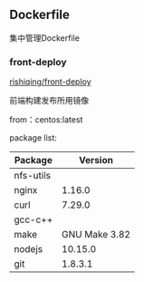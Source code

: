 ## Dockerfile

集中管理Dockerfile

### front-deploy

[rishiqing/front-deploy](https://cloud.docker.com/u/rishiqing/repository/docker/rishiqing/front-deploy)

前端构建发布所用镜像

from：centos:latest

package list:

| Package   | Version       |
| --------- | ------------- |
| nfs-utils |               |
| nginx     | 1.16.0        |
| curl      | 7.29.0        |
| gcc-c++   |               |
| make      | GNU Make 3.82 |
| nodejs    | 10.15.0       |
| git       | 1.8.3.1       |

